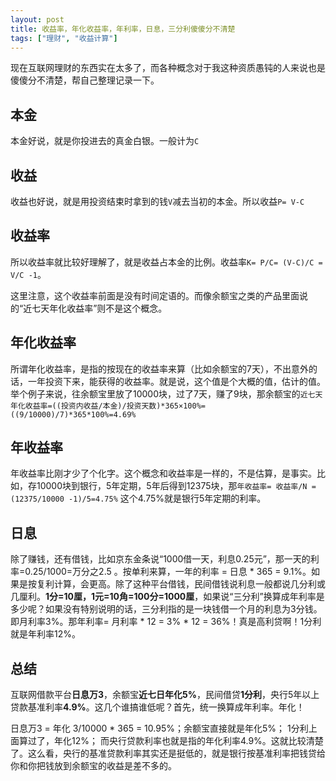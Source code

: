```yaml
---
layout: post
title: 收益率，年化收益率，年利率，日息，三分利傻傻分不清楚
tags: ["理财", "收益计算"]
---
```


现在互联网理财的东西实在太多了，而各种概念对于我这种资质愚钝的人来说也是傻傻分不清楚，帮自己整理记录一下。

## 本金

本金好说，就是你投进去的真金白银。一般计为`C`

## 收益

收益也好说，就是用投资结束时拿到的钱`V`减去当初的本金。所以收益`P= V-C`

## 收益率

所以收益率就比较好理解了，就是收益占本金的比例。收益率`K= P/C= (V-C)/C = V/C -1`。

这里注意，这个收益率前面是没有时间定语的。而像余额宝之类的产品里面说的“近七天年化收益率”则不是这个概念。

## 年化收益率

所谓年化收益率，是指的按现在的收益率来算（比如余额宝的7天），不出意外的话，一年投资下来，能获得的收益率。就是说，这个值是个大概的值，估计的值。举个例子来说，往余额宝里放了10000块，过了7天，赚了9块，那余额宝的`近七天年化收益率=((投资内收益/本金)/投资天数)*365×100%= ((9/10000)/7)*365*100%=4.69%`

## 年收益率

年收益率比刚才少了个化字。这个概念和收益率是一样的，不是估算，是事实。比如，存10000块到银行，5年定期，5年后得到12375块，那`年收益率= 收益率/N = (12375/10000 -1)/5=4.75%`  这个4.75%就是银行5年定期的利率。

## 日息

除了赚钱，还有借钱，比如京东金条说“1000借一天，利息0.25元”，那一天的利率=0.25/1000=万分之2.5 。按单利来算，一年的利率 = 日息 * 365 = 9.1%。如果是按复利计算，会更高。除了这种平台借钱，民间借钱说利息一般都说几分利或几厘利。**1分=10厘，1元=10角=100分=1000厘**，如果说“三分利”换算成年利率是多少呢？如果没有特别说明的话，三分利指的是一块钱借一个月的利息为3分钱。即月利率3%。那年利率= 月利率 * 12 = 3% * 12 = 36%！真是高利贷啊！1分利就是年利率12%。

## 总结

互联网借款平台**日息万3**，余额宝**近七日年化5%**，民间借贷**1分利**，央行5年以上贷款基准利率**4.9%**。这几个谁搞谁低呢？首先，统一换算成年利率。年化！

日息万3 = 年化 3/10000 * 365 =  10.95%；余额宝直接就是年化5%； 1分利上面算过了，年化12%； 而央行贷款利率也就是指的年化利率4.9%。这就比较清楚了。这么看，央行的基准贷款利率其实还是挺低的，就是银行按基准利率把钱贷给你和你把钱放到余额宝的收益是差不多的。